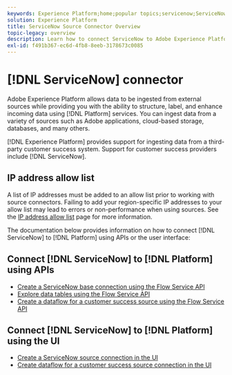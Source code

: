```yaml
---
keywords: Experience Platform;home;popular topics;servicenow;ServiceNow
solution: Experience Platform
title: ServiceNow Source Connector Overview
topic-legacy: overview
description: Learn how to connect ServiceNow to Adobe Experience Platform using APIs or the user interface.
exl-id: f491b367-ec6d-4fb8-8eeb-3178673c0085
---
```

# [!DNL ServiceNow] connector

Adobe Experience Platform allows data to be ingested from external sources while providing you with the ability to structure, label, and enhance incoming data using [!DNL Platform] services. You can ingest data from a variety of sources such as Adobe applications, cloud-based storage, databases, and many others.

[!DNL Experience Platform] provides support for ingesting data from a third-party customer success system. Support for customer success providers include [!DNL ServiceNow].

## IP address allow list

A list of IP addresses must be added to an allow list prior to working with source connectors. Failing to add your region-specific IP addresses to your allow list may lead to errors or non-performance when using sources. See the [IP address allow list](../../ip-address-allow-list.md) page for more information.

The documentation below provides information on how to connect [!DNL ServiceNow] to [!DNL Platform] using APIs or the user interface:

## Connect [!DNL ServiceNow] to [!DNL Platform] using APIs

- [Create a ServiceNow base connection using the Flow Service API](../../tutorials/api/create/customer-success/servicenow.md)
- [Explore data tables using the Flow Service API](../../tutorials/api/explore/tabular.md)
- [Create a dataflow for a customer success source using the Flow Service API](../../tutorials/api/collect/customer-success.md)

## Connect [!DNL ServiceNow] to [!DNL Platform] using the UI

- [Create a ServiceNow source connection in the UI](../../tutorials/ui/create/customer-success/servicenow.md)
- [Create dataflow for a customer success source connection in the UI](../../tutorials/ui/dataflow/customer-success.md)
